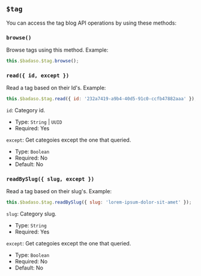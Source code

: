 ## `$tag`

You can access the tag blog API operations by using these methods:
### `browse()`

Browse tags using this method. Example: 
```js
this.$badaso.$tag.browse();
```

### `read({ id, except })`

Read a tag based on their Id's. Example: 
```js
this.$badaso.$tag.read({ id: '232a7419-a9b4-40d5-91c0-ccfb47882aaa' });
```

`id`: Category id.
- Type: `String` | `UUID`
- Required: Yes

`except`: Get categoies except the one that queried.
- Type: `Boolean`
- Required: No
- Default: No

### `readBySlug({ slug, except })`

Read a tag based on their slug's. Example: 
```js
this.$badaso.$tag.readBySlug({ slug: 'lorem-ipsum-dolor-sit-amet' });
```

`slug`: Category slug.
- Type: `String`
- Required: Yes

`except`: Get categoies except the one that queried.
- Type: `Boolean`
- Required: No
- Default: No